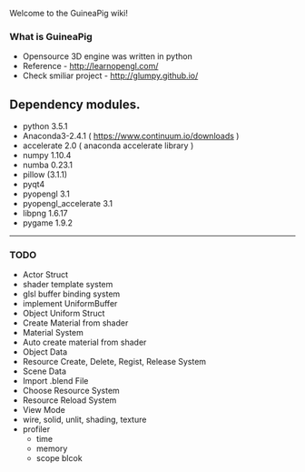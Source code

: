 Welcome to the GuineaPig wiki!

### What is GuineaPig
* Opensource 3D engine was written in python
* Reference - http://learnopengl.com/
* Check smiliar project - http://glumpy.github.io/

## Dependency modules.
 - python 3.5.1
 - Anaconda3-2.4.1 ( https://www.continuum.io/downloads )
 - accelerate 2.0 ( anaconda accelerate library )
 - numpy 1.10.4
 - numba 0.23.1
 - pillow (3.1.1)
 - pyqt4
 - pyopengl 3.1
 - pyopengl_accelerate 3.1
 - libpng 1.6.17
 - pygame 1.9.2

----
### TODO
- Actor Struct
- shader template system
- glsl buffer binding system
- implement UniformBuffer
- Object Uniform Struct
- Create Material from shader
- Material System
- Auto create material from shader
- Object Data
- Resource Create, Delete, Regist, Release System
- Scene Data
- Import .blend File
- Choose Resource System
- Resource Reload System
- View Mode
 - wire, solid, unlit, shading, texture
- profiler
    - time
    - memory
    - scope blcok
